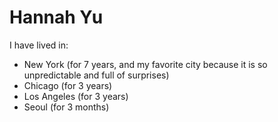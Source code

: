 # Hannah Yu
I have lived in: 
* New York (for 7 years, and my favorite city because it is so unpredictable and full of surprises)
* Chicago (for 3 years)
* Los Angeles (for 3 years)
* Seoul (for 3 months)
